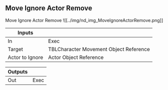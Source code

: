 ## Move Ignore Actor Remove
Move Ignore Actor Remove
![[../img/nd_img_MoveIgnoreActorRemove.png]]

|Inputs||
|--|--|
| In | Exec |
| Target | TBLCharacter Movement Object Reference |
| Actor to Ignore | Actor Object Reference |

|Outputs||
|--|--|
| Out | Exec |
